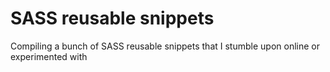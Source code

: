 # SASS reusable snippets
 Compiling a bunch of SASS reusable snippets that I stumble upon online or experimented with
